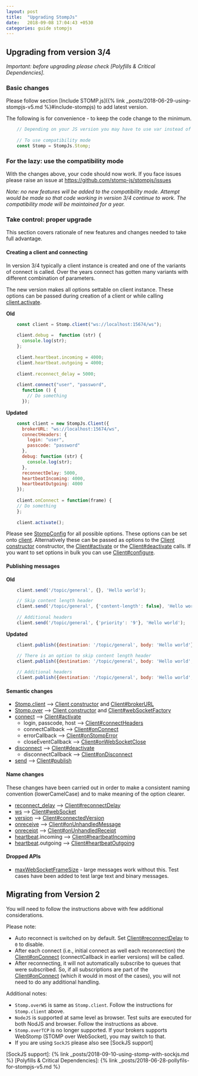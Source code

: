 ```yaml
---
layout: post
title:  "Upgrading StompJs"
date:   2018-09-08 17:04:43 +0530
categories: guide stompjs
---
```


## Upgrading from version 3/4

*Important: before upgrading please check [Polyfills & Critical Dependencies].*

### Basic changes

Please follow section [Include STOMP.js]({% link _posts/2018-06-29-using-stompjs-v5.md %}#include-stompjs)
to add latest version.

The following is for convenience - to keep the code change to the minimum.

```javascript
    // Depending on your JS version you may have to use var instead of const 
     
    // To use compatibility mode
    const Stomp = StompJs.Stomp;
```

### For the lazy: use the compatibility mode

With the changes above, your code should now work. If you face issues please
raise an issue at https://github.com/stomp-js/stompjs/issues

*Note: no new features will be added to the compatibility mode.
Attempt would be made so that code working in version 3/4 continue
to work. The compatibility mode will be maintained for a year.*


### Take control: proper upgrade

This section covers rationale of new features and 
changes needed to take full advantage.

#### Creating a client and connecting

In version 3/4 typically a client instance is created and one of the
variants of connect is called.
Over the years connect has gotten many variants with different
combination of parameters.

The new version makes all options settable on client instance.
These options can be passed during creation of a client or while
calling [client.activate](https://stomp-js.github.io/stompjs/classes/Client.html#activate).

**Old**

```javascript
    const client = Stomp.client("ws://localhost:15674/ws");
    
    client.debug =  function (str) {
      console.log(str);
    };
    
    client.heartbeat.incoming = 4000;
    client.heartbeat.outgoing = 4000;
    
    client.reconnect_delay = 5000;
    
    client.connect("user", "password",
      function () {
        // Do something
      });
```

**Updated**

```javascript
    const client = new StompJs.Client({
      brokerURL: "ws://localhost:15674/ws",
      connectHeaders: {
        login: "user",
        passcode: "password"
      },
      debug: function (str) {
        console.log(str);
      },
      reconnectDelay: 5000,
      heartbeatIncoming: 4000,
      heartbeatOutgoing: 4000
    });
    
    client.onConnect = function(frame) {
    // Do something
    };
    
    client.activate();
```

Please see [StompConfig](/api-docs/interfaces/StompConfig.html) for all possible options.
These options can be set onto [client](/api-docs/classes/Client.html).
Alternatively these can be passed
as options to the [Client constructor](/api-docs/classes/Client.html#constructor) constructor,
the [Client#activate](/api-docs/classes/Client.html#activate)
or the [Client#deactivate](/api-docs/classes/Client.html#deactivate) calls.
If you want to set options in bulk you can use [Client#configure](/api-docs/classes/Client.html#configure).

#### Publishing messages

**Old**

```javascript
    client.send('/topic/general', {}, 'Hello world');

    // Skip content length header
    client.send('/topic/general', {'content-length': false}, 'Hello world');
 
    // Additional headers
    client.send('/topic/general', {'priority': '9'}, 'Hello world');
```

**Updated**

```javascript
    client.publish({destination: '/topic/general', body: 'Hello world'});

    // There is an option to skip content length header
    client.publish({destination: '/topic/general', body: 'Hello world', skipContentLengthHeader: true});
    
    // Additional headers
    client.publish({destination: '/topic/general', body: 'Hello world', headers: {'priority': '9'}});
```

#### Semantic changes

- [Stomp.client](/api-docs/classes/Stomp.html#client) --> [Client constructor](/api-docs/classes/Client.html#constructor)
  and [Client#brokerURL](/api-docs/classes/Client.html#brokerURL)
- [Stomp.over](/api-docs/classes/Stomp.html#over) --> [Client constructor](/api-docs/classes/Client.html#constructor)
  and [Client#webSocketFactory](/api-docs/classes/Client.html#webSocketFactory)
- [connect](/api-docs/classes/CompatClient.html#connect) --> [Client#activate](/api-docs/classes/Client.html#activate)
    - login, passcode, host --> [Client#connectHeaders](/api-docs/classes/Client.html#connectHeaders)
    - connectCallback --> [Client#onConnect](/api-docs/classes/Client.html#onConnect) 
    - errorCallback --> [Client#onStompError](/api-docs/classes/Client.html#onStompError)
    - closeEventCallback --> [Client#onWebSocketClose](/api-docs/classes/Client.html#onWebSocketClose) 
- [disconnect](/api-docs/classes/CompatClient.html#disconnect) --> [Client#deactivate](/api-docs/classes/Client.html#deactivate)
    - disconnectCallback --> [Client#onDisconnect](/api-docs/classes/Client.html#onDisconnect)
- [send](/api-docs/classes/CompatClient.html#send) --> [Client#publish](/api-docs/classes/Client.html#publish)

#### Name changes

These changes have been carried out in order to make a consistent naming convention (lowerCamelCase)
and to make meaning of the option clearer.

- [reconnect_delay](/api-docs/classes/CompatClient.html#reconnect_delay) --> [Client#reconnectDelay](/api-docs/classes/Client.html#reconnectDelay)
- [ws](/api-docs/classes/CompatClient.html#ws) --> [Client#webSocket](/api-docs/classes/Client.html#webSocket)
- [version](/api-docs/classes/CompatClient.html#version) --> [Client#connectedVersion](/api-docs/classes/Client.html#connectedVersion)
- [onreceive](/api-docs/classes/CompatClient.html#onreceive) --> [Client#onUnhandledMessage](/api-docs/classes/Client.html#onUnhandledMessage)
- [onreceipt](/api-docs/classes/CompatClient.html#onreceipt) --> [Client#onUnhandledReceipt](/api-docs/classes/Client.html#onUnhandledReceipt)
- [heartbeat](/api-docs/classes/CompatClient.html#heartbeat).incoming --> [Client#heartbeatIncoming](/api-docs/classes/Client.html#heartbeatIncoming)
- [heartbeat](/api-docs/classes/CompatClient.html#heartbeat).outgoing --> [Client#heartbeatOutgoing](/api-docs/classes/Client.html#heartbeatOutgoing)

#### Dropped APIs

- [maxWebSocketFrameSize](/api-docs/classes/CompatClient.html#maxWebSocketFrameSize) -  large messages
  work without this. Test cases have been added to test large text and binary messages.

## Migrating from Version 2

You will need to follow the instructions above with few additional considerations.

Please note:

* Auto reconnect is switched on by default.
  Set [Client#reconnectDelay](/api-docs/classes/Client.html#reconnectDelay) to `0` to disable.
* After each connect (i.e., initial connect as well each reconnection) the 
  [Client#onConnect](/api-docs/classes/Client.html#onConnect) (connectCallback in earlier versions)
  will be called.
* After reconnecting, it will not automatically subscribe to queues that were subscribed.
  So, if all subscriptions are part of the 
  [Client#onConnect](/api-docs/classes/Client.html#onConnect) (which it would in most of the cases),
  you will not need to do any additional handling.

Additional notes:

- `Stomp.overWS` is same as `Stomp.client`. Follow the instructions for `Stomp.client` above.
- `NodeJS` is supported at same level as browser. Test suits are executed for both NodJS and browser.
  Follow the instructions as above.
- `Stomp.overTCP` is no longer supported. If your brokers supports WebStomp (STOMP over WebSocket),
  you may switch to that.
- If you are using `SockJS` please also see [SockJS support]
  
[SockJS support]: {% link _posts/2018-09-10-using-stomp-with-sockjs.md %}
[Polyfills & Critical Dependencies]: {% link _posts/2018-06-28-pollyfils-for-stompjs-v5.md %}
